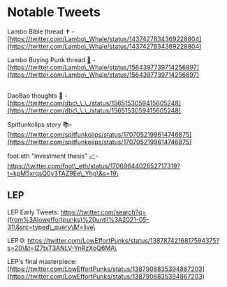 # Notable Tweets

Lambo Bible thread ✝️ - [https://twitter.com/Lambo\_Whale/status/1437427834369228804](https://twitter.com/Lambo\_Whale/status/1437427834369228804)

Lambo Buying Punk thread [🚴](https://emojiterra.com/person-biking/) - [https://twitter.com/Lambo\_Whale/status/1564397739714256897](https://twitter.com/Lambo\_Whale/status/1564397739714256897)

\
DaoBao thoughts 🎨 - [https://twitter.com/dbc\_\_\_/status/1565153059415605248](https://twitter.com/dbc\_\_\_/status/1565153059415605248)

Spitfunkolips story :books:- [https://twitter.com/spitfunkoiips/status/1707052199614746875](https://twitter.com/spitfunkoiips/status/1707052199614746875)

foot.eth "investment thesis" [📈](https://emojipedia.org/chart-increasing)- [https://twitter.com/foot\_eth/status/1706964402652717319?t=kpM5xrqsQ0y3TAZ9Ee\_Yhg\&s=19\
](https://twitter.com/foot\_eth/status/1706964402652717319?t=kpM5xrqsQ0y3TAZ9Ee\_Yhg\&s=19)

## LEP

LEP Early Tweets: [https://twitter.com/search?q=(from%3Aloweffortpunks)%20until%3A2021-05-31\&src=typed\_query\&f=live\
](https://twitter.com/search?q=\(from%3Aloweffortpunks\)%20until%3A2021-05-31\&src=typed\_query\&f=live)

LEP 0: [https://twitter.com/LowEffortPunks/status/1387874216817594375?s=20\&t=IZ7txT3ANLV-YnRzXoQ6MA\
](https://twitter.com/LowEffortPunks/status/1387874216817594375?s=20\&t=IZ7txT3ANLV-YnRzXoQ6MA)

LEP's final masterpiece: [https://twitter.com/LowEffortPunks/status/1387908835394867203](https://twitter.com/LowEffortPunks/status/1387908835394867203)

